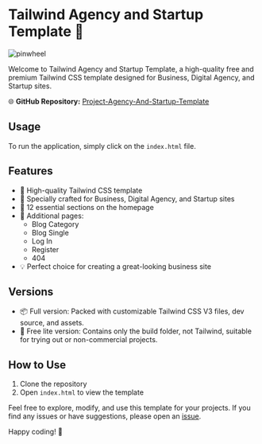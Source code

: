 # Tailwind Agency and Startup Template 🚀

![pinwheel](https://tailwindtemplates.co/_next/image?url=https%3A%2F%2Fapi.tailwindtemplates.co%2Fpublic%2Ffile%2Fbase-tailwind-css.jpeg&w=1920&q=100)


Welcome to Tailwind Agency and Startup Template, a high-quality free and premium Tailwind CSS template designed for Business, Digital Agency, and Startup sites.

🌐 **GitHub Repository:** [Project-Agency-And-Startup-Template](https://github.com/AyoubMoustahfid/Project-Agency-And-Startup-Template)

## Usage

To run the application, simply click on the `index.html` file.

## Features

- 🚀 High-quality Tailwind CSS template
- 🏢 Specially crafted for Business, Digital Agency, and Startup sites
- 🌟 12 essential sections on the homepage
- 📄 Additional pages:
  - Blog Category
  - Blog Single
  - Log In
  - Register
  - 404
- 💡 Perfect choice for creating a great-looking business site

## Versions

- 📦 Full version: Packed with customizable Tailwind CSS V3 files, dev source, and assets.
- 🎁 Free lite version: Contains only the build folder, not Tailwind, suitable for trying out or non-commercial projects.

## How to Use

1. Clone the repository
2. Open `index.html` to view the template

Feel free to explore, modify, and use this template for your projects. If you find any issues or have suggestions, please open an [issue](https://github.com/AyoubMoustahfid/Project-Agency-And-Startup-Template/issues).

Happy coding! 🚀